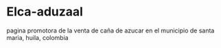# Elca-aduzaal
pagina promotora de la venta de caña de azucar en el municipio de santa maria, huila, colombia
